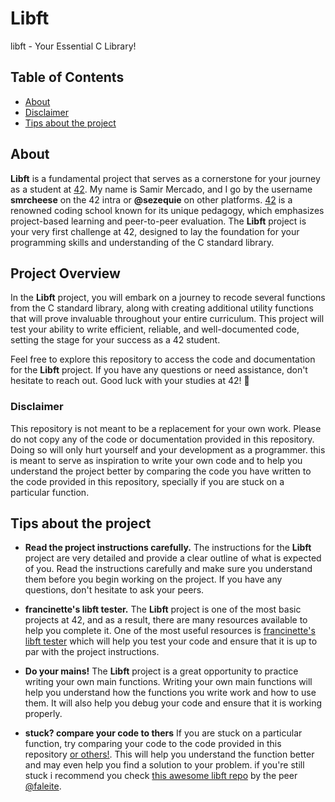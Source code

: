 # Libft

libft - Your Essential C Library!

## Table of Contents

- [About](#about)
- [Disclaimer](#disclaimer)
- [Tips about the project](#tips)


## About <a name = "about"></a>

**Libft** is a fundamental project that serves as a cornerstone for your journey as a student at [42](https://www.42network.org). My name is Samir Mercado, and I go by the username **smrcheese** on the 42 intra or **@sezequie** on other platforms.
[42](https://www.42network.org) is a renowned coding school known for its unique pedagogy, which emphasizes project-based learning and peer-to-peer evaluation. The **Libft** project is your very first challenge at 42, designed to lay the foundation for your programming skills and understanding of the C standard library.

## Project Overview

In the **Libft** project, you will embark on a journey to recode several functions from the C standard library, along with creating additional utility functions that will prove invaluable throughout your entire curriculum. This project will test your ability to write efficient, reliable, and well-documented code, setting the stage for your success as a 42 student.

Feel free to explore this repository to access the code and documentation for the **Libft** project. If you have any questions or need assistance, don't hesitate to reach out. Good luck with your studies at 42! 🚀

### Disclaimer <a name = "disclaimer"></a>

This repository is not meant to be a replacement for your own work. Please do not copy any of the code or documentation provided in this repository. Doing so will only hurt yourself and your development as a programmer. this is meant to serve as inspiration to write your own code and to help you understand the project better by comparing the code you have written to the code provided in this repository, specially if you are stuck on a particular function.

## Tips about the project <a name = "tips"></a>

- **Read the project instructions carefully.** The instructions for the **Libft** project are very detailed and provide a clear outline of what is expected of you. Read the instructions carefully and make sure you understand them before you begin working on the project. If you have any questions, don't hesitate to ask your peers.

- **francinette's libft tester.** The **Libft** project is one of the most basic projects at 42, and as a result, there are many resources available to help you complete it. One of the most useful resources is [francinette's libft tester](https://github.com/xicodomingues/francinette) which will help you test your code and ensure that it is up to par with the project instructions.

- **Do your mains!** The **Libft** project is a great opportunity to practice writing your own main functions. Writing your own main functions will help you understand how the functions you write work and how to use them. It will also help you debug your code and ensure that it is working properly.

- **stuck? compare your code to thers** If you are stuck on a particular function, try comparing your code to the code provided in this repository [or others!](https://github.com/search?q=libft&type=repositories). This will help you understand the function better and may even help you find a solution to your problem.
if you're still stuck i recommend you check [this awesome libft repo](https://github.com/faleite/42_libft) by the peer [@faleite](https://github.com/faleite).
